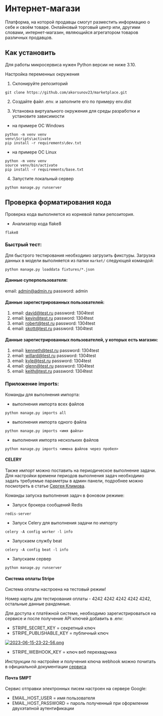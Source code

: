 # Интернет-магази
Платформа, на которой продавцы смогут разместить информацию о себе и своём товаре. Онлайновый торговый центр или, другими словами, интернет-магазин, являющийся агрегатором товаров различных продавцов.

## Как установить
Для работы микросервиса нужен Python версии не ниже 3.10.    

Настройка переменных окружения  
1. Склонируйте репозиторий
```shell
git clone https://github.com/akorsunov23/marketplace.git
``` 
2. Создайте файл .env. и заполните его по примеру env.dist

3. Установка виртуального окружения для среды разработки и установите зависимости
 - на примере ОС Windows
```shell
python -m venv venv
venv\Scripts\activate
pip install -r requirements\dev.txt
```
 - на примере ОС Linux
```shell
python -m venv venv
source venv/bin/activate
pip install -r requirements/base.txt
```
4. Запустите локальный сервер
```shell
python manage.py runserver
``` 
## Проверка форматирования кода
Проверка кода выполняется из корневой папки репозитория.    
* Анализатор кода flake8  
```shell
flake8
```

### Быстрый тест:

Для быстрого тестирования необходимо загрузить фикстуры.
Загрузка данных в модели выполняется из папки `market/` следующей командой:

```shell
python manage.py loaddata fixtures/*.json
```

#### Данные cуперпользователя:

email: admin@admin.ru password: admin

#### Данные зарегистрированных пользователей:

1. email: david@test.ru password: 1304test
2. email: kevin@test.ru password: 1304test
3. email: robert@test.ru password: 1304test
4. email: skott@test.ru password: 1304test

#### Данные зарегистрированных пользователей, у которых есть магазин:

1. email: kenneth@test.ru password: 1304test
2. email: willard@test.ru password: 1304test
3. email: kyle@test.ru password: 1304test
4. email: glenn@test.ru password: 1304test
5. email: keith@test.ru password: 1304test  


### Приложение imports:

Команды для выполнения импорта:

- выполнения импорта всех файлов
````shell
python manage.py imports all
````
- выполнения импорта одного файла
````shell
python manage.py imports <имя файла>
````
- выполнения импорта нескольких файлов
````shell
python manage.py imports <имена файлов через пробел>
````

#### CELERY

Также импорт можно поставить на периодическое выполнение задачи.
Для настройки времени периодов выполнения задач необходимо задать требуемые параметры 
в админ панели, подробнее можно посмотреть в статье [Сергея Климова](https://habr.com/ru/articles/711590/).

Команды запуска выполнения задач в фоновом режиме:

- Запуск брокера сообщений Redis
````shell
redis-server
````
- Запуск Celery для выполнения задачи по импорту
````shell
celery -A config worker -l info
````
- Запускаем службу beat
````shell
celery -A config beat -l info
````
- Запускаем сервер
````shell
python manage.py runserver
````


#### Система оплаты Stripe

Система оплаты настроена на тестовый режим!

Номер карты для тестирования оплаты - 
4242 4242 4242 4242 4242, остальные данные рандомные.

Для доступа к платёжной системе, необходимо зарегистрироваться на сервисе и после получение API ключей добавить в .env:
- STRIPE_SECRET_KEY = секретный ключ
- STRIPE_PUBLISHABLE_KEY = публичный ключ

[![2023-06-15-23-22-56.png](https://i.postimg.cc/nrRkS4vm/2023-06-15-23-22-56.png)](https://postimg.cc/XB5dpy1N)

- STRIPE_WEBHOOK_KEY = ключ веб перехвадчика

Инструкции по настройке и получения ключа webhook можно почитать в официальной документации [сервиса](https://stripe.com/docs/stripe-cli#install)

#### Почта SMPT

Сервис отправки электронных писем настроен на сервере Google:

- EMAIL_HOST_USER = имя пользователя
- EMAIL_HOST_PASSWORD = пароль полученный при оформлении двухэтапной аутентификации
